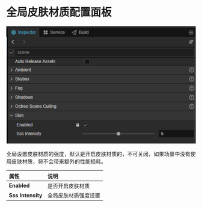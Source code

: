 # 全局皮肤材质配置面板

![image](skin/ScenePanel.png)

全局设置皮肤材质的强度，默认是开启皮肤材质的，不可关闭，如果场景中没有使用皮肤材质，将不会带来额外的性能损耗。

| 属性 | 说明 |
| :---| :--- |
| **Enabled**    | 是否开启皮肤材质 |
| **Sss Intensity**   | 全局皮肤材质强度设置 |
